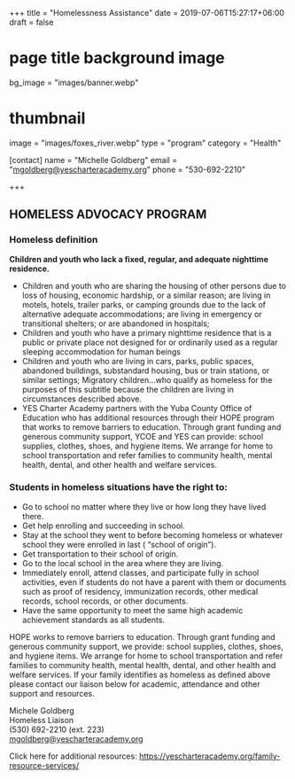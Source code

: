 +++
title = "Homelessness Assistance"
date = 2019-07-06T15:27:17+06:00
draft = false
# page title background image
bg_image = "images/banner.webp"
# thumbnail
image = "images/foxes_river.webp"
type = "program"
category = "Health"

[contact]
name = "Michelle Goldberg"
email = "mgoldberg@yescharteracademy.org"
phone = "530-692-2210"

+++


## HOMELESS ADVOCACY PROGRAM

### Homeless definition

**Children and youth who lack a fixed, regular, and adequate nighttime residence.**

- Children and youth who are sharing the housing of other persons due to loss of housing, economic hardship, or a similar reason; are living in motels, hotels, trailer parks, or camping grounds due to the lack of alternative adequate accommodations; are living in emergency or transitional shelters; or are abandoned in hospitals;
- Children and youth who have a primary nighttime residence that is a public or private place not designed for or ordinarily used as a regular sleeping accommodation for human beings
- Children and youth who are living in cars, parks, public spaces, abandoned buildings, substandard housing, bus or train stations, or similar settings;
Migratory children…who qualify as homeless for the purposes of this subtitle because the children are living in circumstances described above.
- YES Charter Academy partners with the Yuba County Office of Education who has additional resources through their HOPE program that works to remove barriers to education. Through grant funding and generous community support, YCOE and YES can provide: school supplies, clothes, shoes, and hygiene items. We arrange for home to school transportation and refer families to community health, mental health, dental, and other health and welfare services.

### Students in homeless situations have the right to:

- Go to school no matter where they live or how long they have lived there.
- Get help enrolling and succeeding in school.
- Stay at the school they went to before becoming homeless or whatever school they were enrolled in last ( “school of origin”).
- Get transportation to their school of origin.
- Go to the local school in the area where they are living.
- Immediately enroll, attend classes, and participate fully in school activities, even if students do not have a parent with them or documents such as proof of residency, immunization records, other medical records, school records, or other documents.
- Have the same opportunity to meet the same high academic achievement standards as all students.

HOPE works to remove barriers to education. Through grant funding and generous community support, we provide: school supplies, clothes, shoes, and hygiene items. We arrange for home to school transportation and refer families to community health, mental health, dental, and other health and welfare services.
If your family identifies as homeless as defined above please contact our liaison below for academic, attendance and other support and resources.

Michele Goldberg  
Homeless Liaison   
(530) 692-2210 (ext. 223)  
mgoldberg@yescharteracademy.org  

Click here for additional resources: https://yescharteracademy.org/family-resource-services/

